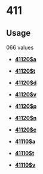 # 411

## Usage

066 values

-   **[41120$a](../../tags/411/41120a-1.md)**  

-   **[41120$t](../../tags/411/41120t-2.md)**  

-   **[41120$d](../../tags/411/41120d-3.md)**  

-   **[41120$v](../../tags/411/41120v-4.md)**  

-   **[41120$p](../../tags/411/41120p-5.md)**  

-   **[41120$n](../../tags/411/41120n-6.md)**  

-   **[41120$c](../../tags/411/41120c-7.md)**  

-   **[41110$a](../../tags/411/41110a-8.md)**  

-   **[41110$t](../../tags/411/41110t-9.md)**  

-   **[41110$v](../../tags/411/41110v-10.md)**  


